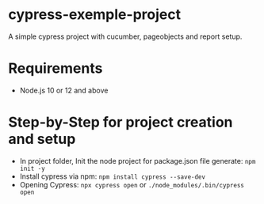 # cypress-exemple-project
A simple cypress project with cucumber, pageobjects and report setup.

# Requirements

* Node.js 10 or 12 and above

# Step-by-Step for project creation and setup

* In project folder, Init the node project for package.json file generate:
 `npm init -y`
* Install cypress via npm:
`npm install cypress --save-dev`
* Opening Cypress:
`npx cypress open`
or 
`./node_modules/.bin/cypress open`


